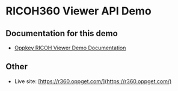 # RICOH360 Viewer API Demo

## Documentation for this demo

* [Oppkey RICOH Viewer Demo Documentation](https://codetricity.github.io/ricoh-viewer/)

## Other

* Live site: [https://r360.oppget.com/](https://r360.oppget.com/)

